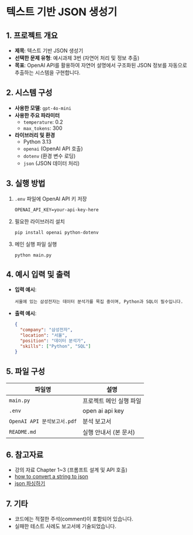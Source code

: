 # 텍스트 기반 JSON 생성기

## 1. 프로젝트 개요
- **제목**: 텍스트 기반 JSON 생성기
- **선택한 문제 유형**: 예시과제 3번 (자연어 처리 및 정보 추출)
- **목표**: OpenAI API를 활용하여 자연어 설명에서 구조화된 JSON 정보를 자동으로 추출하는 시스템을 구현합니다.

## 2. 시스템 구성
- **사용한 모델**: `gpt-4o-mini`
- **사용한 주요 파라미터**
  - `temperature`: 0.2
  - `max_tokens`: 300
- **라이브러리 및 환경**
  - Python 3.13
  - `openai` (OpenAI API 호출)
  - `dotenv` (환경 변수 로딩)
  - `json` (JSON 데이터 처리)

## 3. 실행 방법
1. `.env` 파일에 OpenAI API 키 저장
   ```
   OPENAI_API_KEY=your-api-key-here
   ```
2. 필요한 라이브러리 설치
   ```
   pip install openai python-dotenv
   ```
3. 메인 실행 파일 실행
   ```
   python main.py
   ```

## 4. 예시 입력 및 출력
- **입력 예시**:
  ```
  서울에 있는 삼성전자는 데이터 분석가를 목집 중이며, Python과 SQL이 필수입니다.
  ```
- **출력 예시**:
  ```json
  {
    "company": "삼성전자",
    "location": "서울",
    "position": "데이터 분석가",
    "skills": ["Python", "SQL"]
  }
  ```

## 5. 파일 구성
| 파일명 | 설명 |
|-----------|-------|
| `main.py` | 프로젝트 메인 실행 파일 |
| `.env` | open ai api key |
| `OpenAI API 분석보고서.pdf` | 분석 보고서 |
| `README.md` | 실행 안내서 (본 문서) |

## 6. 참고자료
- 강의 자료 Chapter 1~3 (프롬프트 설계 및 API 호출)
- [how to convert a string to json](https://www.freecodecamp.org/news/python-json-how-to-convert-a-string-to-json/)
- [json 파싱하기](https://schatz37.tistory.com/64)

## 7. 기타
- 코드에는 적절한 주석(comment)이 포함되어 있습니다.
- 실패한 테스트 사례도 보고서에 기술되었습니다.
  
